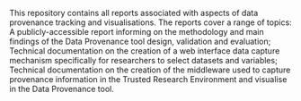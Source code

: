 This repository contains all reports associated with aspects of data provenance tracking and visualisations. The reports cover a range of topics:
A publicly-accessible report informing on the methodology and main findings of the Data Provenance tool design, validation and evaluation;
Technical documentation on the creation of a web interface data capture mechanism specifically for researchers to select datasets and variables;
Technical documentation on the creation of the middleware used to capture provenance information in the Trusted Research Environment and visualise in the Data Provenance tool.
